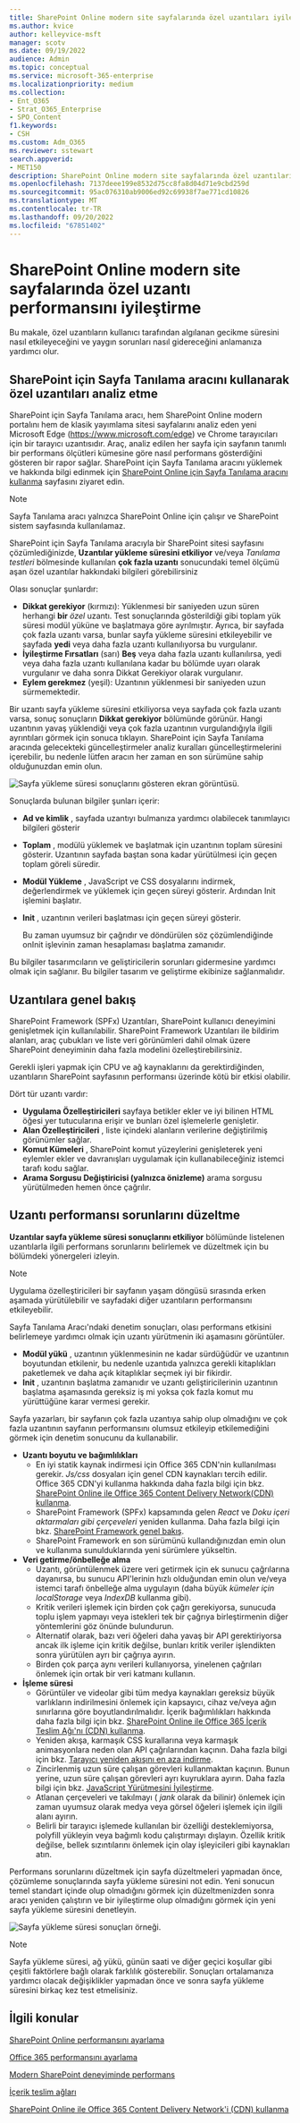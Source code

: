 ```yaml
---
title: SharePoint Online modern site sayfalarında özel uzantıları iyileştirme
ms.author: kvice
author: kelleyvice-msft
manager: scotv
ms.date: 09/19/2022
audience: Admin
ms.topic: conceptual
ms.service: microsoft-365-enterprise
ms.localizationpriority: medium
ms.collection:
- Ent_O365
- Strat_O365_Enterprise
- SPO_Content
f1.keywords:
- CSH
ms.custom: Adm_O365
ms.reviewer: sstewart
search.appverid:
- MET150
description: SharePoint Online modern site sayfalarında özel uzantıların performansını iyileştirmeyi öğrenin.
ms.openlocfilehash: 7137deee199e8532d75cc8fa8d04d71e9cbd259d
ms.sourcegitcommit: 95ac076310ab9006ed92c69938f7ae771cd10826
ms.translationtype: MT
ms.contentlocale: tr-TR
ms.lasthandoff: 09/20/2022
ms.locfileid: "67851402"
---
```

# <a name="optimize-custom-extension-performance-in-sharepoint-online-modern-site-pages"></a>SharePoint Online modern site sayfalarında özel uzantı performansını iyileştirme

Bu makale, özel uzantıların kullanıcı tarafından algılanan gecikme süresini nasıl etkileyeceğini ve yaygın sorunları nasıl gidereceğini anlamanıza yardımcı olur.

## <a name="use-the-page-diagnostics-for-sharepoint-tool-to-analyze-custom-extensions"></a>SharePoint için Sayfa Tanılama aracını kullanarak özel uzantıları analiz etme

SharePoint için Sayfa Tanılama aracı, hem SharePoint Online modern portalını hem de klasik yayımlama sitesi sayfalarını analiz eden yeni Microsoft Edge (https://www.microsoft.com/edge) ve Chrome tarayıcıları için bir tarayıcı uzantısıdır. Araç, analiz edilen her sayfa için sayfanın tanımlı bir performans ölçütleri kümesine göre nasıl performans gösterdiğini gösteren bir rapor sağlar. SharePoint için Sayfa Tanılama aracını yüklemek ve hakkında bilgi edinmek için [SharePoint Online için Sayfa Tanılama aracını kullanma](page-diagnostics-for-spo.md) sayfasını ziyaret edin.

>[!NOTE]
>Sayfa Tanılama aracı yalnızca SharePoint Online için çalışır ve SharePoint sistem sayfasında kullanılamaz.

SharePoint için Sayfa Tanılama aracıyla bir SharePoint sitesi sayfasını çözümlediğinizde, **Uzantılar yükleme süresini etkiliyor** ve/veya _Tanılama testleri_ bölmesinde kullanılan **çok fazla uzantı** sonucundaki temel ölçümü aşan özel uzantılar hakkındaki bilgileri görebilirsiniz 

Olası sonuçlar şunlardır:

- **Dikkat gerekiyor** (kırmızı): Yüklenmesi bir saniyeden uzun süren herhangi **bir** _özel_ uzantı. Test sonuçlarında gösterildiği gibi toplam yük süresi modül yüküne ve başlatmaya göre ayrılmıştır. Ayrıca, bir sayfada çok fazla uzantı varsa, bunlar sayfa yükleme süresini etkileyebilir ve sayfada **yedi** veya daha fazla uzantı kullanılıyorsa bu vurgulanır.
- **İyileştirme Fırsatları** (sarı) **Beş** veya daha fazla uzantı kullanılırsa, yedi veya daha fazla uzantı kullanılana kadar bu bölümde uyarı olarak vurgulanır ve daha sonra Dikkat Gerekiyor olarak vurgulanır.
- **Eylem gerekmez** (yeşil): Uzantının yüklenmesi bir saniyeden uzun sürmemektedir.

Bir uzantı sayfa yükleme süresini etkiliyorsa veya sayfada çok fazla uzantı varsa, sonuç sonuçların **Dikkat gerekiyor** bölümünde görünür. Hangi uzantının yavaş yüklendiği veya çok fazla uzantının vurgulandığıyla ilgili ayrıntıları görmek için sonuca tıklayın. SharePoint için Sayfa Tanılama aracında gelecekteki güncelleştirmeler analiz kuralları güncelleştirmelerini içerebilir, bu nedenle lütfen aracın her zaman en son sürümüne sahip olduğunuzdan emin olun.

![Sayfa yükleme süresi sonuçlarını gösteren ekran görüntüsü.](../media/page-diagnostics-for-spo/pagediag-extensions-load-time.png)

Sonuçlarda bulunan bilgiler şunları içerir:

- **Ad ve kimlik** , sayfada uzantıyı bulmanıza yardımcı olabilecek tanımlayıcı bilgileri gösterir
- **Toplam** , modülü yüklemek ve başlatmak için uzantının toplam süresini gösterir. Uzantının sayfada baştan sona kadar yürütülmesi için geçen toplam göreli süredir.
- **Modül Yükleme** , JavaScript ve CSS dosyalarını indirmek, değerlendirmek ve yüklemek için geçen süreyi gösterir. Ardından Init işlemini başlatır.
- **Init** , uzantının verileri başlatması için geçen süreyi gösterir.

  Bu zaman uyumsuz bir çağrıdır ve döndürülen söz çözümlendiğinde onInit işlevinin zaman hesaplaması başlatma zamanıdır.

Bu bilgiler tasarımcıların ve geliştiricilerin sorunları gidermesine yardımcı olmak için sağlanır. Bu bilgiler tasarım ve geliştirme ekibinize sağlanmalıdır.

## <a name="overview-of-extensions"></a>Uzantılara genel bakış

SharePoint Framework (SPFx) Uzantıları, SharePoint kullanıcı deneyimini genişletmek için kullanılabilir. SharePoint Framework Uzantıları ile bildirim alanları, araç çubukları ve liste veri görünümleri dahil olmak üzere SharePoint deneyiminin daha fazla modelini özelleştirebilirsiniz.

Gerekli işleri yapmak için CPU ve ağ kaynaklarını da gerektirdiğinden, uzantıların SharePoint sayfasının performansı üzerinde kötü bir etkisi olabilir.

Dört tür uzantı vardır:

- **Uygulama Özelleştiricileri** sayfaya betikler ekler ve iyi bilinen HTML öğesi yer tutucularına erişir ve bunları özel işlemelerle genişletir.
- **Alan Özelleştiricileri** , liste içindeki alanların verilerine değiştirilmiş görünümler sağlar.
- **Komut Kümeleri** , SharePoint komut yüzeylerini genişleterek yeni eylemler ekler ve davranışları uygulamak için kullanabileceğiniz istemci tarafı kodu sağlar.
- **Arama Sorgusu Değiştiricisi (yalnızca önizleme)** arama sorgusu yürütülmeden hemen önce çağrılır.

## <a name="remediate-extension-performance-issues"></a>Uzantı performansı sorunlarını düzeltme

**Uzantılar sayfa yükleme süresi sonuçlarını etkiliyor** bölümünde listelenen uzantılarla ilgili performans sorunlarını belirlemek ve düzeltmek için bu bölümdeki yönergeleri izleyin.

>[!NOTE]
>Uygulama özelleştiricileri bir sayfanın yaşam döngüsü sırasında erken aşamada yürütülebilir ve sayfadaki diğer uzantıların performansını etkileyebilir.

Sayfa Tanılama Aracı'ndaki denetim sonuçları, olası performans etkisini belirlemeye yardımcı olmak için uzantı yürütmenin iki aşamasını görüntüler.

- **Modül yükü** , uzantının yüklenmesinin ne kadar sürdüğüdür ve uzantının boyutundan etkilenir, bu nedenle uzantıda yalnızca gerekli kitaplıkları paketlemek ve daha açık kitaplıklar seçmek iyi bir fikirdir.
- **Init** , uzantının başlatma zamanıdır ve uzantı geliştiricilerinin uzantının başlatma aşamasında gereksiz iş mi yoksa çok fazla komut mu yürüttüğüne karar vermesi gerekir.

Sayfa yazarları, bir sayfanın çok fazla uzantıya sahip olup olmadığını ve çok fazla uzantının sayfanın performansını olumsuz etkileyip etkilemediğini görmek için denetim sonucunu da kullanabilir.

- **Uzantı boyutu ve bağımlılıkları**
  - En iyi statik kaynak indirmesi için Office 365 CDN'nin kullanılması gerekir. _Js/css_ dosyaları için genel CDN kaynakları tercih edilir. Office 365 CDN'yi kullanma hakkında daha fazla bilgi için bkz. [SharePoint Online ile Office 365 Content Delivery Network(CDN) kullanma](use-microsoft-365-cdn-with-spo.md).
  - SharePoint Framework (SPFx) kapsamında gelen _React_ ve _Doku içeri aktarmaları gibi çerçeveleri_ yeniden kullanma. Daha fazla bilgi için bkz. [SharePoint Framework genel bakış](/sharepoint/dev/spfx/sharepoint-framework-overview).
  - SharePoint Framework en son sürümünü kullandığınızdan emin olun ve kullanıma sunulduklarında yeni sürümlere yükseltin.
- **Veri getirme/önbelleğe alma**
  - Uzantı, görüntülenmek üzere veri getirmek için ek sunucu çağrılarına dayanırsa, bu sunucu API'lerinin hızlı olduğundan emin olun ve/veya istemci tarafı önbelleğe alma uygulayın (daha büyük _kümeler için localStorage_ veya _IndexDB_ kullanma gibi).
  - Kritik verileri işlemek için birden çok çağrı gerekiyorsa, sunucuda toplu işlem yapmayı veya istekleri tek bir çağrıya birleştirmenin diğer yöntemlerini göz önünde bulundurun.
  - Alternatif olarak, bazı veri öğeleri daha yavaş bir API gerektiriyorsa ancak ilk işleme için kritik değilse, bunları kritik veriler işlendikten sonra yürütülen ayrı bir çağrıya ayırın.
  - Birden çok parça aynı verileri kullanıyorsa, yinelenen çağrıları önlemek için ortak bir veri katmanı kullanın.
- **İşleme süresi**
  - Görüntüler ve videolar gibi tüm medya kaynakları gereksiz büyük varlıkların indirilmesini önlemek için kapsayıcı, cihaz ve/veya ağın sınırlarına göre boyutlandırılmalıdır. İçerik bağımlılıkları hakkında daha fazla bilgi için bkz. [SharePoint Online ile Office 365 İçerik Teslim Ağı'nı (CDN) kullanma](use-microsoft-365-cdn-with-spo.md).
  - Yeniden akışa, karmaşık CSS kurallarına veya karmaşık animasyonlara neden olan API çağrılarından kaçının. Daha fazla bilgi için bkz. [Tarayıcı yeniden akışını en aza indirme](https://developers.google.com/speed/docs/insights/browser-reflow).
  - Zincirlenmiş uzun süre çalışan görevleri kullanmaktan kaçının. Bunun yerine, uzun süre çalışan görevleri ayrı kuyruklara ayırın. Daha fazla bilgi için bkz. [JavaScript Yürütmesini İyileştirme](https://developers.google.com/web/fundamentals/performance/rendering/optimize-javascript-execution).
  - Atlanan çerçeveleri ve takılmayı ( _jank_ olarak da bilinir) önlemek için zaman uyumsuz olarak medya veya görsel öğeleri işlemek için ilgili alanı ayırın.
  - Belirli bir tarayıcı işlemede kullanılan bir özelliği desteklemiyorsa, polyfill yükleyin veya bağımlı kodu çalıştırmayı dışlayın. Özellik kritik değilse, bellek sızıntılarını önlemek için olay işleyicileri gibi kaynakları atın.

Performans sorunlarını düzeltmek için sayfa düzeltmeleri yapmadan önce, çözümleme sonuçlarında sayfa yükleme süresini not edin. Yeni sonucun temel standart içinde olup olmadığını görmek için düzeltmenizden sonra aracı yeniden çalıştırın ve bir iyileştirme olup olmadığını görmek için yeni sayfa yükleme süresini denetleyin.

![Sayfa yükleme süresi sonuçları örneği.](../media/modern-portal-optimization/pagediag-page-load-time.png)

>[!NOTE]
>Sayfa yükleme süresi, ağ yükü, günün saati ve diğer geçici koşullar gibi çeşitli faktörlere bağlı olarak farklılık gösterebilir. Sonuçları ortalamanıza yardımcı olacak değişiklikler yapmadan önce ve sonra sayfa yükleme süresini birkaç kez test etmelisiniz.

## <a name="related-topics"></a>İlgili konular

[SharePoint Online performansını ayarlama](tune-sharepoint-online-performance.md)

[Office 365 performansını ayarlama](tune-microsoft-365-performance.md)

[Modern SharePoint deneyiminde performans](/sharepoint/modern-experience-performance)

[İçerik teslim ağları](content-delivery-networks.md)

[SharePoint Online ile Office 365 Content Delivery Network'i (CDN) kullanma](use-microsoft-365-cdn-with-spo.md)
